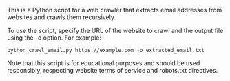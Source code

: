 This is a Python script for a web crawler that extracts email addresses from websites and crawls them recursively. 

To use the script, specify the URL of the website to crawl and the output file using the -o option. For example:

```python crawl_email.py https://example.com -o extracted_email.txt```

Note that this script is for educational purposes and should be used responsibly, respecting website terms of service and robots.txt directives.
